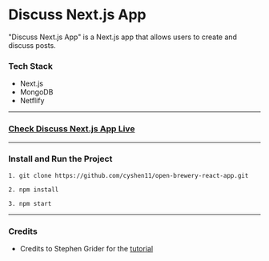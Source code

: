 # Discuss Next.js App
"Discuss Next.js App" is a Next.js app that allows users to create and discuss posts.

### Tech Stack
- Next.js
- MongoDB
- Netflify

--- 
### <a href="https://discuss-next-js-app.netlify.app/" target="_blank">Check Discuss Next.js App Live</a>
---

### Install and Run the Project

```
1. git clone https://github.com/cyshen11/open-brewery-react-app.git
```
```
2. npm install
```
```
3. npm start
```

---
### Credits
- Credits to Stephen Grider for the <a href="https://www.udemy.com/course/next-js-the-complete-developers-guide" target="_blank">tutorial</a>
